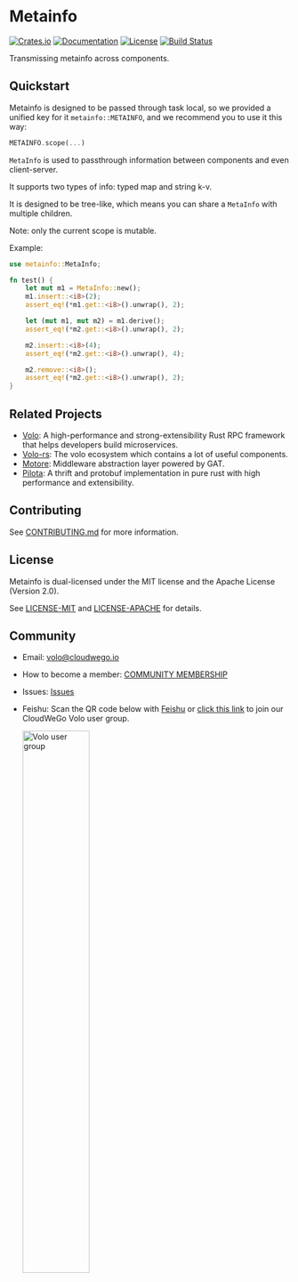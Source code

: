 # Metainfo

[![Crates.io](https://img.shields.io/crates/v/metainfo)](https://crates.io/crates/metainfo)
[![Documentation](https://docs.rs/metainfo/badge.svg)](https://docs.rs/metainfo)
[![License](https://img.shields.io/crates/l/metainfo)](#license)
[![Build Status][actions-badge]][actions-url]

[actions-badge]: https://github.com/cloudwego/metainfo/actions/workflows/ci.yaml/badge.svg
[actions-url]: https://github.com/cloudwego/metainfo/actions

Transmissing metainfo across components.

## Quickstart

Metainfo is designed to be passed through task local, so we provided a unified key for it `metainfo::METAINFO`, and we recommend you to use it this way:

```rust
METAINFO.scope(...)
```

`MetaInfo` is used to passthrough information between components and even client-server.

It supports two types of info: typed map and string k-v.

It is designed to be tree-like, which means you can share a `MetaInfo` with multiple children.

Note: only the current scope is mutable.

Example:

```rust
use metainfo::MetaInfo;

fn test() {
    let mut m1 = MetaInfo::new();
    m1.insert::<i8>(2);
    assert_eq!(*m1.get::<i8>().unwrap(), 2);

    let (mut m1, mut m2) = m1.derive();
    assert_eq!(*m2.get::<i8>().unwrap(), 2);

    m2.insert::<i8>(4);
    assert_eq!(*m2.get::<i8>().unwrap(), 4);

    m2.remove::<i8>();
    assert_eq!(*m2.get::<i8>().unwrap(), 2);
}
```

## Related Projects

- [Volo][Volo]: A high-performance and strong-extensibility Rust RPC framework that helps developers build microservices.
- [Volo-rs][Volo-rs]: The volo ecosystem which contains a lot of useful components.
- [Motore][Motore]: Middleware abstraction layer powered by GAT.
- [Pilota][Pilota]: A thrift and protobuf implementation in pure rust with high performance and extensibility.

## Contributing

See [CONTRIBUTING.md](https://github.com/cloudwego/metainfo/blob/main/CONTRIBUTING.md) for more information.

## License

Metainfo is dual-licensed under the MIT license and the Apache License (Version 2.0).

See [LICENSE-MIT](https://github.com/cloudwego/metainfo/blob/main/LICENSE-MIT) and [LICENSE-APACHE](https://github.com/cloudwego/metainfo/blob/main/LICENSE-APACHE) for details.

## Community

- Email: [volo@cloudwego.io](mailto:volo@cloudwego.io)
- How to become a member: [COMMUNITY MEMBERSHIP](https://github.com/cloudwego/community/blob/main/COMMUNITY_MEMBERSHIP.md)
- Issues: [Issues](https://github.com/cloudwego/metainfo/issues)
- Feishu: Scan the QR code below with [Feishu](https://www.feishu.cn/) or [click this link](https://applink.feishu.cn/client/chat/chatter/add_by_link?link_token=b34v5470-8e4d-4c7d-bf50-8b2917af026b) to join our CloudWeGo Volo user group.

  <img src="https://github.com/cloudwego/metainfo/raw/main/.github/assets/volo-feishu-user-group.png" alt="Volo user group" width="50%" height="50%" />

[Volo]: https://github.com/cloudwego/volo
[Volo-rs]: https://github.com/volo-rs
[Motore]: https://github.com/cloudwego/motore
[Pilota]: https://github.com/cloudwego/pilota
[Metainfo]: https://github.com/lust-rs/metainfo
